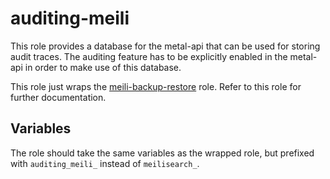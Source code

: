 # auditing-meili

This role provides a database for the metal-api that can be used for storing audit traces. The auditing feature has to be explicitly enabled in the metal-api in order to make use of this database.

This role just wraps the [meili-backup-restore](/control-plane/roles/meili-backup-restore) role. Refer to this role for further documentation.

## Variables

The role should take the same variables as the wrapped role, but prefixed with `auditing_meili_` instead of `meilisearch_`.
